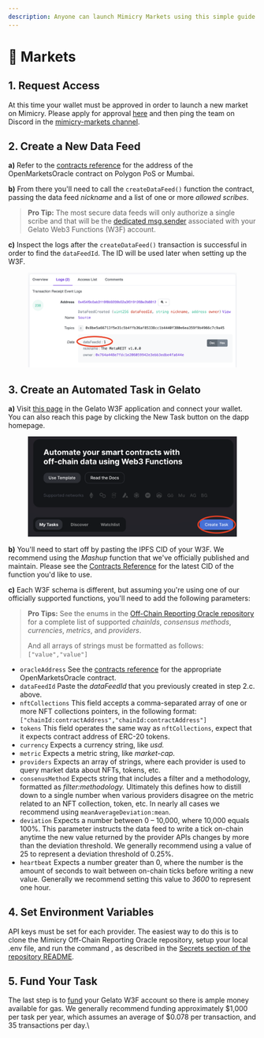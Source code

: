 ```yaml
---
description: Anyone can launch Mimicry Markets using this simple guide.
---
```


# 🎪 Markets

## 1. Request Access

At this time your wallet must be approved in order to launch a new market on Mimicry. Please apply for approval [here](https://v593x222y0p.typeform.com/to/q76aaHsv?utm\_source=docs.mimicry.org) and then ping the team on Discord in the [mimicry-markets channel](https://discord.com/channels/931357054218666005/1100530833074438244).

## 2. Create a New Data Feed

**a)** Refer to the [contracts reference](../../for-devs/contracts-and-wallets.md#off-chain-reporting-oracle) for the address of the OpenMarketsOracle contract on Polygon PoS or Mumbai.&#x20;

**b)** From there you'll need to call the `createDataFeed()` function the contract, passing the data feed _nickname_ and a list of one or more _allowed scribes_.&#x20;

> **Pro Tip:** The most secure data feeds will only authorize a single scribe and that will be the [dedicated msg.sender](http://127.0.0.1:5000/s/1bgWuA312BXaMSughVVw/disclaimer) associated with your Gelato Web3 Functions (W3F) account.

**c)** Inspect the logs after the `createDataFeed()` transaction is successful in order to find the `dataFeedId`. The ID will be used later when setting up the W3F.

<figure><img src="../../.gitbook/assets/Screenshot 2023-04-25 at 3.18.53 PM.png" alt=""><figcaption></figcaption></figure>

## 3. Create an Automated Task in Gelato

**a)** Visit [this page](https://beta.app.gelato.network/new-task) in the Gelato W3F application and connect your wallet. You can also reach this page by clicking the New Task button on the dapp homepage.

<figure><img src="../../.gitbook/assets/Screenshot 2023-04-25 at 3.19.36 PM.png" alt=""><figcaption></figcaption></figure>

**b)** You'll need to start off by pasting the IPFS CID of your W3F. We recommend using the _Mashup_ function that we've officially published and maintain. Please see the [Contracts Reference](../../for-devs/contracts-and-wallets.md#gelato-web3-functions) for the latest CID of the function you'd like to use.

**c)** Each W3F schema is different, but assuming you're using one of our officially supported functions, you'll need to add the following parameters:

> **Pro Tips:** See the enums in the [Off-Chain Reporting Oracle repository](https://github.com/Mimicry-Protocol/off-chain-reporting-oracle/blob/master/src/web3-functions/libs/enums.ts) for a complete list of supported _chainIds_, _consensus methods_, _currencies_, _metrics_, and _providers_.&#x20;
>
> And all arrays of strings must be formatted as follows: `["value","value"]`

* `oracleAddress` See the [contracts reference](../../for-devs/contracts-and-wallets.md#off-chain-reporting-oracle) for the appropriate OpenMarketsOracle contract.
* `dataFeedId` Paste the _dataFeedId_ that you previously created in step 2.c. above.
* `nftCollections` This field accepts a comma-separated array of one or more NFT collections pointers, in the following format: `["chainId:contractAddress","chainId:contractAddress"]`&#x20;
* `tokens` This field operates the same way as `nftCollections`, expect that it expects contract address of ERC-20 tokens.
* `currency` Expects a currency string, like _usd._
* `metric` Expects a metric string, like _market-cap._
* `providers` Expects an array of strings, where each provider is used to query market data about NFTs, tokens, etc.
* `consenusMethod` Expects string that includes a filter and a methodology, formatted as _filter:methodology._ Ultimately this defines how to distill down to a single number when various providers disagree on the metric related to an NFT collection, token, etc. In nearly all cases we recommend using `meanAverageDeviation:mean`.&#x20;
* `deviation` Expects a number between 0 – 10,000, where 10,000 equals 100%. This parameter instructs the data feed to write a tick on-chain anytime the new value returned by the provider APIs changes by more than the deviation threshold. We generally recommend using a value of 25 to represent a deviation threshold of 0.25%.
* `heartbeat` Expects a number greater than 0, where the number is the amount of seconds to wait between on-chain ticks before writing a new value. Generally we recommend setting this value to _3600_ to represent one hour.

## 4. Set Environment Variables

API keys must be set for each provider. The easiest way to do this is to clone the Mimicry Off-Chain Reporting Oracle repository, setup your local .env file, and run the command , as described in the [Secrets section of the repository README](https://github.com/Mimicry-Protocol/off-chain-reporting-oracle/tree/master#re-secrets).

## 5. Fund Your Task

The last step is to [fund](http://127.0.0.1:5000/s/1v4pHmBLW0tkrfgW1nyn/tips-and-tricks/speed-up-with-quick-find) your Gelato W3F account so there is ample money available for gas. We generally recommend funding approximately $1,000 per task per year, which assumes an average of $0.078 per transaction, and 35 transactions per day.\
